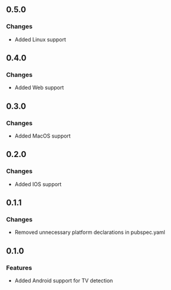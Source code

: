 ## 0.5.0

### Changes

- Added Linux support

## 0.4.0

### Changes

- Added Web support

## 0.3.0

### Changes

- Added MacOS support

## 0.2.0

### Changes

- Added IOS support

## 0.1.1

### Changes

- Removed unnecessary platform declarations in pubspec.yaml

## 0.1.0

### Features

- Added Android support for TV detection
